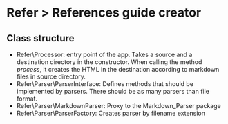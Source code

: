 # Refer > References guide creator

## Class structure

 * Refer\Processor: entry point of the app. Takes a source and a destination directory in the constructor. When calling the method _process_, it creates the HTML in the destination according to markdown files in source directory.
 * Refer\Parser\ParserInterface: Defines methods that should be implemented by parsers. There should be as many parsers than file format.
 * Refer\Parser\MarkdownParser: Proxy to the Markdown_Parser package
 * Refer\Parser\ParserFactory: Creates parser by filename extension
